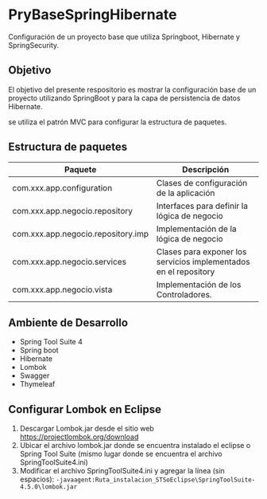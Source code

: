 # PryBaseSpringHibernate
Configuración de un proyecto base que utiliza Springboot, Hibernate y SpringSecurity.

## Objetivo
El objetivo del presente respositorio es mostrar la configuración base de un proyecto utilizando SpringBoot y para la capa de persistencia de datos Hibernate.

se utiliza el patrón MVC para configurar la estructura de paquetes.

## Estructura de paquetes
| Paquete      | Descripción |
| --------- | -----|
| com.xxx.app.configuration  | Clases de configuración de la aplicación |
| com.xxx.app.negocio.repository     | Interfaces para definir la lógica de negocio |
| com.xxx.app.negocio.repository.imp      | Implementación de la lógica de negocio |
| com.xxx.app.negocio.services      | Clases para exponer los servicios implementados en el repository |
| com.xxx.app.negocio.vista      |  Implementación de los Controladores. |

## Ambiente de Desarrollo
- Spring Tool Suite 4
- Spring boot
- Hibernate
- Lombok
- Swagger
- Thymeleaf

## Configurar Lombok en Eclipse
1. Descargar Lombok.jar desde el sitio web https://projectlombok.org/download
2. Ubicar el archivo lombok.jar donde se encuentra instalado el eclipse o Spring Tool Suite (mismo lugar donde se encuentra el archivo SpringToolSuite4.ini)
3. Modificar el archivo SpringToolSuite4.ini y agregar la línea (sin espacios):
`-javaagent:Ruta_instalacion_STSoEclipse\SpringToolSuite-4.5.0\lombok.jar`
